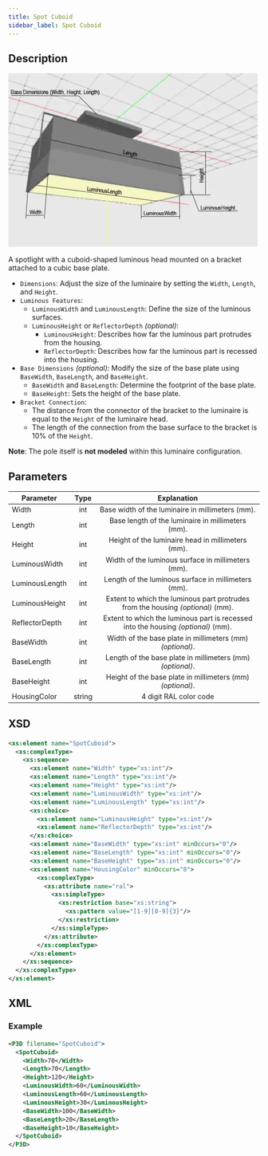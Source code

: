 ```yaml
---
title: Spot Cuboid
sidebar_label: Spot Cuboid
---
```


## Description

![Spot Cuboid](/img/docs/geometry/parametric/spot-cuboid.webp)

A spotlight with a cuboid-shaped luminous head mounted on a bracket attached to a cubic base plate.

- `Dimensions`: Adjust the size of the luminaire by setting the `Width`, `Length`, and `Height`.
- `Luminous Features`:
  - `LuminousWidth` and `LuminousLength`: Define the size of the luminous surfaces.
  - `LuminousHeight` or `ReflectorDepth` *(optional)*:
    - `LuminousHeight`: Describes how far the luminous part protrudes from the housing.
    - `ReflectorDepth`: Describes how far the luminous part is recessed into the housing.
- `Base Dimensions` *(optional)*: Modify the size of the base plate using `BaseWidth`, `BaseLength`, and `BaseHeight`.
  - `BaseWidth` and `BaseLength`: Determine the footprint of the base plate.
  - `BaseHeight`: Sets the height of the base plate.
- `Bracket Connection`:
  - The distance from the connector of the bracket to the luminaire is equal to the `Height` of the luminaire head.
  - The length of the connection from the base surface to the bracket is 10% of the `Height`.

**Note**: The pole itself is **not modeled** within this luminaire configuration.

## Parameters

| Parameter           | Type  | Explanation                                                                            |
| ------------------- | :---: | :--------------------------------------------------------------------------------------: |
| Width               | int   | Base width of the luminaire in millimeters (mm).                                        |
| Length              | int   | Base length of the luminaire in millimeters (mm).                                       |
| Height              | int   | Height of the luminaire head in millimeters (mm).                                       |
| LuminousWidth       | int   | Width of the luminous surface in millimeters (mm).                                      |
| LuminousLength      | int   | Length of the luminous surface in millimeters (mm).                                     |
| LuminousHeight      | int   | Extent to which the luminous part protrudes from the housing *(optional)* (mm).         |
| ReflectorDepth      | int   | Extent to which the luminous part is recessed into the housing *(optional)* (mm).       |
| BaseWidth           | int   | Width of the base plate in millimeters (mm) *(optional)*.                               |
| BaseLength          | int   | Length of the base plate in millimeters (mm) *(optional)*.                              |
| BaseHeight          | int   | Height of the base plate in millimeters (mm) *(optional)*.                              |
| HousingColor        | string | 4 digit RAL color code                                                                 |

## XSD

```xml
<xs:element name="SpotCuboid">
  <xs:complexType>
    <xs:sequence>
      <xs:element name="Width" type="xs:int"/>
      <xs:element name="Length" type="xs:int"/>
      <xs:element name="Height" type="xs:int"/>
      <xs:element name="LuminousWidth" type="xs:int"/>
      <xs:element name="LuminousLength" type="xs:int"/>
      <xs:choice>
        <xs:element name="LuminousHeight" type="xs:int"/>
        <xs:element name="ReflectorDepth" type="xs:int"/>
      </xs:choice>
      <xs:element name="BaseWidth" type="xs:int" minOccurs="0"/>
      <xs:element name="BaseLength" type="xs:int" minOccurs="0"/>
      <xs:element name="BaseHeight" type="xs:int" minOccurs="0"/>
      <xs:element name="HousingColor" minOccurs="0">
        <xs:complexType>
          <xs:attribute name="ral">
            <xs:simpleType>
              <xs:restriction base="xs:string">
                <xs:pattern value="[1-9][0-9]{3}"/>
              </xs:restriction>
            </xs:simpleType>
          </xs:attribute>
        </xs:complexType>
      </xs:element>
    </xs:sequence>
  </xs:complexType>
</xs:element>
```

## XML
### Example

```xml
<P3D filename="SpotCuboid">
  <SpotCuboid>
    <Width>70</Width>
    <Length>70</Length>
    <Height>120</Height>
    <LuminousWidth>60</LuminousWidth>
    <LuminousLength>60</LuminousLength>
    <LuminousHeight>30</LuminousHeight>
    <BaseWidth>100</BaseWidth>
    <BaseLength>20</BaseLength>
    <BaseHeight>10</BaseHeight>
  </SpotCuboid>
</P3D>
```